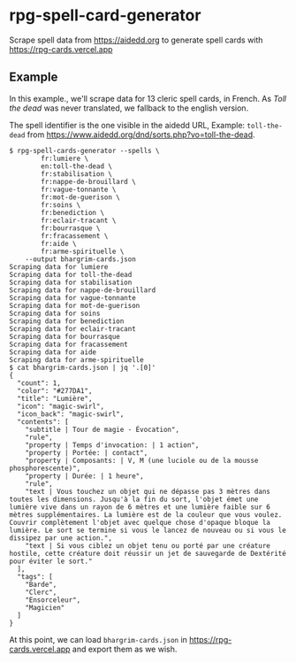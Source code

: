 # rpg-spell-card-generator

Scrape spell data from https://aidedd.org to generate spell cards with https://rpg-cards.vercel.app

## Example

In this example., we'll scrape data for 13 cleric spell cards, in French. As _Toll the dead_ was never translated, we fallback to the english version.

The spell identifier is the one visible in the aidedd URL, Example: `toll-the-dead` from https://www.aidedd.org/dnd/sorts.php?vo=toll-the-dead.

```console
$ rpg-spell-cards-generator --spells \
        fr:lumiere \
        en:toll-the-dead \
        fr:stabilisation \
        fr:nappe-de-brouillard \
        fr:vague-tonnante \
        fr:mot-de-guerison \
        fr:soins \
        fr:benediction \
        fr:eclair-tracant \
        fr:bourrasque \
        fr:fracassement \
        fr:aide \
        fr:arme-spirituelle \
    --output bhargrim-cards.json
Scraping data for lumiere
Scraping data for toll-the-dead
Scraping data for stabilisation
Scraping data for nappe-de-brouillard
Scraping data for vague-tonnante
Scraping data for mot-de-guerison
Scraping data for soins
Scraping data for benediction
Scraping data for eclair-tracant
Scraping data for bourrasque
Scraping data for fracassement
Scraping data for aide
Scraping data for arme-spirituelle
$ cat bhargrim-cards.json | jq '.[0]'
{
  "count": 1,
  "color": "#277DA1",
  "title": "Lumière",
  "icon": "magic-swirl",
  "icon_back": "magic-swirl",
  "contents": [
    "subtitle | Tour de magie - Évocation",
    "rule",
    "property | Temps d'invocation: | 1 action",
    "property | Portée: | contact",
    "property | Composants: | V, M (une luciole ou de la mousse phosphorescente)",
    "property | Durée: | 1 heure",
    "rule",
    "text | Vous touchez un objet qui ne dépasse pas 3 mètres dans toutes les dimensions. Jusqu'à la fin du sort, l'objet émet une lumière vive dans un rayon de 6 mètres et une lumière faible sur 6 mètres supplémentaires. La lumière est de la couleur que vous voulez. Couvrir complètement l'objet avec quelque chose d'opaque bloque la lumière. Le sort se termine si vous le lancez de nouveau ou si vous le dissipez par une action.",
    "text | Si vous ciblez un objet tenu ou porté par une créature hostile, cette créature doit réussir un jet de sauvegarde de Dextérité pour éviter le sort."
  ],
  "tags": [
    "Barde",
    "Clerc",
    "Ensorceleur",
    "Magicien"
  ]
}
```

At this point, we can load `bhargrim-cards.json` in https://rpg-cards.vercel.app and export them as we wish.
